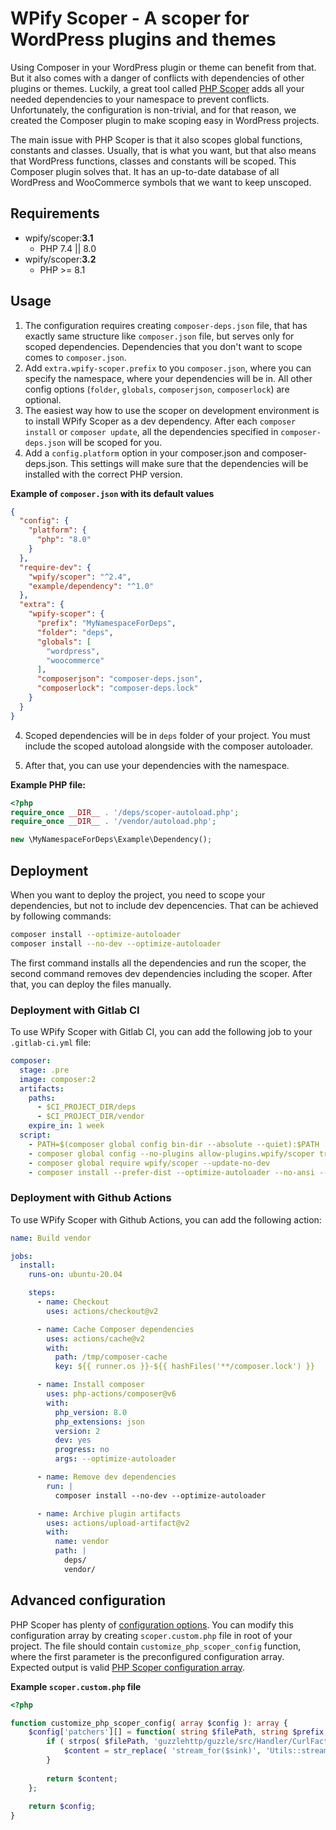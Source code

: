 # WPify Scoper - A scoper for WordPress plugins and themes

Using Composer in your WordPress plugin or theme can benefit from that. But it also comes with a danger of conflicts
with dependencies of other plugins or themes. Luckily, a great tool
called [PHP Scoper](https://github.com/humbug/php-scoper) adds all your needed dependencies to your namespace to prevent
conflicts. Unfortunately, the configuration is non-trivial, and for that reason, we created the Composer plugin to make
scoping easy in WordPress projects.

The main issue with PHP Scoper is that it also scopes global functions, constants and classes. Usually, that is what you
want, but that also means that WordPress functions, classes and constants will be scoped. This Composer plugin solves
that. It has an up-to-date database of all WordPress and WooCommerce symbols that we want to keep unscoped.

## Requirements

* wpify/scoper:**3.1**
  * PHP 7.4 || 8.0
* wpify/scoper:**3.2**
  * PHP >= 8.1

## Usage

1. The configuration requires creating `composer-deps.json` file, that has exactly same structure like `composer.json`
   file, but serves only for scoped dependencies. Dependencies that you don't want to scope comes to `composer.json`.
2. Add `extra.wpify-scoper.prefix` to you `composer.json`, where you can specify the namespace, where your dependencies
   will be in. All other config options (`folder`, `globals`, `composerjson`, `composerlock`) are optional.
3. The easiest way how to use the scoper on development environment is to install WPify Scoper as a dev dependency.
   After each `composer install` or `composer update`, all the dependencies specified in `composer-deps.json` will be
   scoped for you.
4. Add a `config.platform` option in your composer.json and composer-deps.json. This settings will make sure that the
   dependencies will be installed with the correct PHP version.

**Example of `composer.json` with its default values**

```json
{
  "config": {
    "platform": {
      "php": "8.0"
    }
  },
  "require-dev": {
    "wpify/scoper": "^2.4",
    "example/dependency": "^1.0"
  },
  "extra": {
    "wpify-scoper": {
      "prefix": "MyNamespaceForDeps",
      "folder": "deps",
      "globals": [
        "wordpress",
        "woocommerce"
      ],
      "composerjson": "composer-deps.json",
      "composerlock": "composer-deps.lock"
    }
  }
}
```

4. Scoped dependencies will be in `deps` folder of your project. You must include the scoped autoload alongside with the
   composer autoloader.

5. After that, you can use your dependencies with the namespace.

**Example PHP file:**

```php
<?php
require_once __DIR__ . '/deps/scoper-autoload.php';
require_once __DIR__ . '/vendor/autoload.php';

new \MyNamespaceForDeps\Example\Dependency();
```

## Deployment

When you want to deploy the project, you need to scope your dependencies, but not to include dev depencencies. That can
be achieved by following commands:

```bash
composer install --optimize-autoloader
composer install --no-dev --optimize-autoloader
```

The first command installs all the dependencies and run the scoper, the second command removes dev dependencies
including the scoper. After that, you can deploy the files manually.

### Deployment with Gitlab CI

To use WPify Scoper with Gitlab CI, you can add the following job to your `.gitlab-ci.yml` file:

```yaml
composer:
  stage: .pre
  image: composer:2
  artifacts:
    paths:
      - $CI_PROJECT_DIR/deps
      - $CI_PROJECT_DIR/vendor
    expire_in: 1 week
  script:
    - PATH=$(composer global config bin-dir --absolute --quiet):$PATH
    - composer global config --no-plugins allow-plugins.wpify/scoper true
    - composer global require wpify/scoper --update-no-dev
    - composer install --prefer-dist --optimize-autoloader --no-ansi --no-interaction --no-dev
```

### Deployment with Github Actions

To use WPify Scoper with Github Actions, you can add the following action:

```yaml
name: Build vendor

jobs:
  install:
    runs-on: ubuntu-20.04

    steps:
      - name: Checkout
        uses: actions/checkout@v2

      - name: Cache Composer dependencies
        uses: actions/cache@v2
        with:
          path: /tmp/composer-cache
          key: ${{ runner.os }}-${{ hashFiles('**/composer.lock') }}

      - name: Install composer
        uses: php-actions/composer@v6
        with:
          php_version: 8.0
          php_extensions: json
          version: 2
          dev: yes
          progress: no
          args: --optimize-autoloader

      - name: Remove dev dependencies
        run: |
          composer install --no-dev --optimize-autoloader

      - name: Archive plugin artifacts
        uses: actions/upload-artifact@v2
        with:
          name: vendor
          path: |
            deps/
            vendor/
```

## Advanced configuration

PHP Scoper has plenty
of [configuration options](https://github.com/humbug/php-scoper/blob/master/docs/configuration.md#configuration). You
can modify this configuration array by creating `scoper.custom.php` file in root of your project. The file should
contain `customize_php_scoper_config` function, where the first parameter is the preconfigured configuration array. Expected output is
valid [PHP Scoper configuration array](https://github.com/humbug/php-scoper/blob/master/docs/configuration.md#configuration).

**Example `scoper.custom.php` file**

```php
<?php

function customize_php_scoper_config( array $config ): array {
    $config['patchers'][] = function( string $filePath, string $prefix, string $content ): string {
        if ( strpos( $filePath, 'guzzlehttp/guzzle/src/Handler/CurlFactory.php' ) !== false ) {
            $content = str_replace( 'stream_for($sink)', 'Utils::streamFor()', $content );
        }
        
        return $content;
    };
    
    return $config;
}
```
